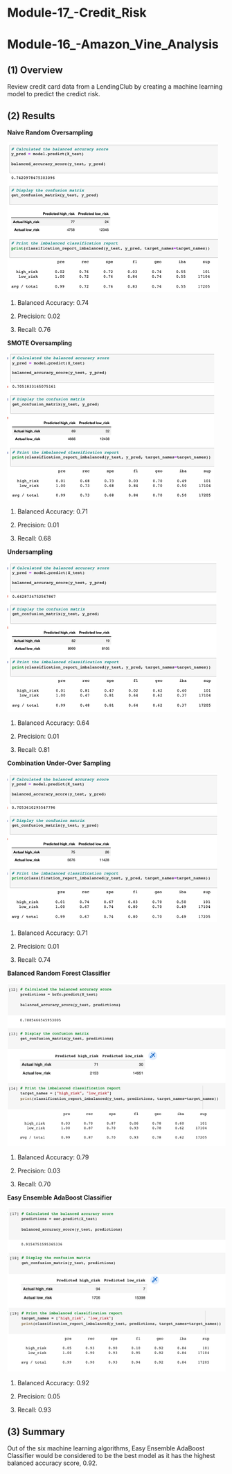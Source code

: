 # Module-17_-Credit_Risk

# Module-16_-Amazon_Vine_Analysis

## (1) Overview 
Review credit card data from a LendingClub by creating a machine learning model to predict the credict risk. 

## (2) Results      

**Naive Random Oversampling**

![image](https://github.com/sunnycywong/Module-17_-Credit_Risk/blob/main/Naive%20Random%20Oversampling.png)

1. Balanced Accuracy: 0.74

2. Precision: 0.02

3. Recall: 0.76


**SMOTE Oversampling**

![image](https://github.com/sunnycywong/Module-17_-Credit_Risk/blob/main/SMOTE%20Oversampling.png)

1. Balanced Accuracy: 0.71

2. Precision: 0.01

3. Recall: 0.68


**Undersampling**

![image](https://github.com/sunnycywong/Module-17_-Credit_Risk/blob/main/Undersampling.png)

1. Balanced Accuracy: 0.64

2. Precision: 0.01

3. Recall: 0.81



**Combination Under-Over Sampling**

![image](https://github.com/sunnycywong/Module-17_-Credit_Risk/blob/main/Combination%20Under-Over%20Sampling.png)

1. Balanced Accuracy: 0.71

2. Precision: 0.01

3. Recall: 0.74


**Balanced Random Forest Classifier**

![image](https://github.com/sunnycywong/Module-17_-Credit_Risk/blob/main/Balanced%20Random%20Forest%20Classifier.png)

1. Balanced Accuracy: 0.79

2. Precision: 0.03

3. Recall: 0.70


**Easy Ensemble AdaBoost Classifier**

![image](https://github.com/sunnycywong/Module-17_-Credit_Risk/blob/main/Easy%20Ensemble%20AdaBoost%20Classifier.png)

1. Balanced Accuracy: 0.92

2. Precision: 0.05

3. Recall: 0.93

## (3) Summary    

Out of the six machine learning algorithms, Easy Ensemble AdaBoost Classifier would be considered to be the best model as it has the highest balanced accuracy score, 0.92. 
